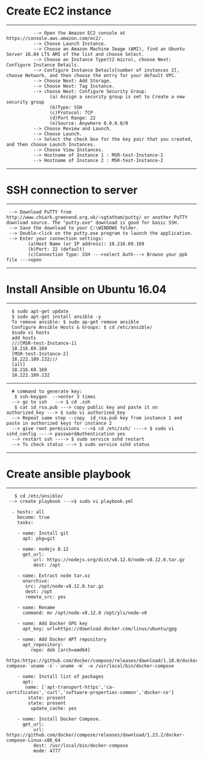 # Create EC2 instance #
----------------------------------------------------------------------------------------------
              --> Open the Amazon EC2 console at https://console.aws.amazon.com/ec2/.
              --> Choose Launch Instance.
              --> Choose an Amazon Machine Image (AMI), find an Ubuntu Server 16.04 LTS AMI of the list and choose Select.
              --> Choose an Instance Type(t2 micro), choose Next: Configure Instance Details.
              --> Configure Instance Details[number of instances 2], choose Network, and then choose the entry for your default VPC.
              --> Choose Next: Add Storage.
              --> Choose Next: Tag Instance.
              --> choose Next: Configure Security Group:
                    (a) Assign a security group is set to Create a new security group
                    (b)Type: SSH 
                    (c)Protocol: TCP
                    (d)Port Range: 22 
                    (e)Source: Anywhere 0.0.0.0/0 
              --> Choose Review and Launch.
              --> Choose Launch.
              --> Select the check box for the key pair that you created, and then choose Launch Instances.
              --> Choose View Instances.
              --> Hostname of Instance 1 : MSR-test-Instance-1
              --> Hostname of Instance 2 : MSR-test-Instance-2

---------------------------------------------------------------------------------------------------
# SSH connection to server #
---------------------------------------------------------------------------------------------------
     --> Download PuTTY from http://www.chiark.greenend.org.uk/~sgtatham/putty/ or another PuTTY download source. The "putty.exe" download is good for basic SSH.
     --> Save the download to your C:\WINDOWS folder.
     --> Double-click on the putty.exe program to launch the application.
     --> Enter your connection settings:
            (a)Host Name (or IP address): 18.216.69.169 
            (b)Port: 22 (default)
            (c)Connection Type: SSH --->select Auth---> Browse your ppk file --->open
      
---------------------------------------------------------------------------------------------------
# Install Ansible on Ubuntu 16.04 #
---------------------------------------------------------------------------------------------------
      $ sudo apt-get update
      $ sudo apt-get install ansible -y
      To remove ansible: $ sudo ap-get remove ansible
      Configure Ansible Hosts & Groups: $ cd /etc/ansible/
      $sudo vi hosts
      add hosts
      ///[MSR-test-Instance-1] 
      18.216.69.169
      [MSR-test-Instance-2]
      18.222.189.132///
      [all]
      18.216.69.169
      18.222.189.132
 
 -------------------------------------------------------------------------------------------------
      # command to generate key:
       $ ssh-keygen  -->enter 3 times 
      --> go to ssh   --> $ cd .ssh
       $ cat id_rsa.pub ---> copy public key and paste it on authorized_key ---> $ sudo vi authorized_key
      --> Repeat same step --copy  id_rsa.pub key from instance 1 and paste in authorized keys for instance 2
      --> give root permissions --->$ cd /etc/ssh/ ----> $ sudo vi sshd_config ----> passwordAuthentication yes
      --> restart ssh ----> $ sudo service sshd restart
      --> To check status ---> $ sudo service sshd status
 
 ---------------------------------------------------------------------------------------------------
# Create ansible playbook #
---------------------------------------------------------------------------------------------------
       $ cd /etc/ansible/ 
     --> create playbook --->$ sudo vi playbook.yml

      - hosts: all
        become: true
        tasks:

        - name: Install git
          apt: pkg=git

        - name: nodejs 8.12
          get_url:
              url: https://nodejs.org/dist/v8.12.0/node-v8.12.0.tar.gz
              dest: /opt

        - name: Extract node tar.xz
          unarchive:
           src: /opt/node-v8.12.0.tar.gz
           dest: /opt
           remote_src: yes

        - name: Rename
          command: mv /opt/node-v8.12.0 /opt/yls/node-v8

        - name: Add Docker GPG key
          apt_key: url=https://download.docker.com/linux/ubuntu/gpg

        - name: Add Docker APT repository
          apt_repository:
             repo: deb [arch=amd64] 
          https:https://github.com/docker/compose/releases/download/1.18.0/docker-compose-`uname -s`-`uname -m` -o /usr/local/bin/docker-compose

        - name: Install list of packages
          apt:
           name: ['apt-transport-https','ca-certificates','curl','software-properties-common','docker-ce']
            state: present
            state: present
             update_cache: yes

        - name: Install Docker Compose.
          get_url:
              url: https://github.com/docker/compose/releases/download/1.23.2/docker-compose-Linux-x86_64
              dest: /usr/local/bin/docker-compose
              mode: 4777
